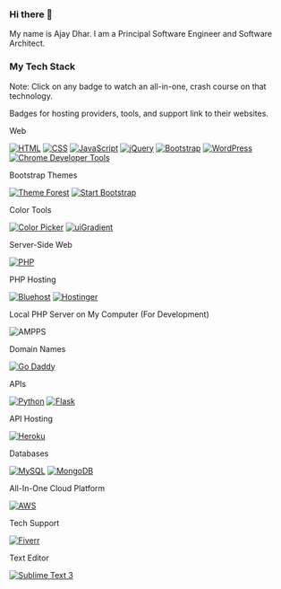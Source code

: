 ### Hi there 👋

My name is Ajay Dhar. I am a Principal Software Engineer and Software Architect.

### My Tech Stack
Note: Click on any badge to watch an all-in-one, crash course on that technology.

Badges for hosting providers, tools, and support link to their websites.

Web

[![HTML](https://img.shields.io/badge/HMTL-ED8B00?style=for-the-badge&logo=html5&logoColor=black)](https://www.youtube.com/watch?v=kDyJN7qQETA)
[![CSS](https://img.shields.io/badge/CSS-F2F4F9?style=for-the-badge&logo=css3&logoColor=black)](https://www.youtube.com/watch?v=CUxH_rWSI1k)
[![JavaScript](https://img.shields.io/badge/JavaScript-F0DB4F?style=for-the-badge&logo=javascript&logoColor=323330)](https://www.youtube.com/watch?v=_cLvpJY2deo&list=PLBA965A22D89CF13B)
[![jQuery](https://img.shields.io/badge/jQuery-007ACC?style=for-the-badge&logo=jquery&logoColor=white)](https://www.youtube.com/watch?v=BWXggB-T1jQ)
[![Bootstrap](https://img.shields.io/badge/Bootstrap-339933?style=for-the-badge&logo=bootstrap&logoColor=white)](https://www.youtube.com/watch?v=Jyvffr3aCp0)
[![WordPress](https://img.shields.io/badge/WordPress-1a202e?style=for-the-badge&logo=wordpress&logoColor=white)](https://www.youtube.com/watch?v=AABmCvjd_iU)
[![Chrome Developer Tools](https://img.shields.io/badge/Chrome_Developer_Tools-F0DB4F?style=for-the-badge&logo=chrome&logoColor=323330)](https://www.youtube.com/watch?v=x4q86IjJFag)

Bootstrap Themes

[![Theme Forest](https://img.shields.io/badge/Theme_Forest-1677FF?style=for-the-badge)](https://themeforest.net/)
[![Start Bootstrap](https://img.shields.io/badge/Start_Bootstrap-e0234e?style=for-the-badge)](https://startbootstrap.com/themes)

Color Tools

[![Color Picker](https://img.shields.io/badge/Color_Picker-007ACC?style=for-the-badge&logoColor=white)](https://www.w3schools.com/colors/colors_picker.asp)
[![uiGradient](https://img.shields.io/badge/uiGradient-F2F4F9?style=for-the-badge&logoColor=black)](https://uigradients.com/#DigitalWater)

Server-Side Web

[![PHP](https://img.shields.io/badge/PHP-231F20?style=for-the-badge&logo=php&logoColor=white)](https://www.youtube.com/watch?v=pWBRjQBWuYA)

PHP Hosting

[![Bluehost](https://img.shields.io/badge/Bluehost-FE7A16?style=for-the-badge&logoColor=white)](https://www.bluehost.com/)
[![Hostinger](https://img.shields.io/badge/Hostinger-1a202e?style=for-the-badge&logo=hostinger&logoColor=white)](https://www.hostinger.com/)

Local PHP Server on My Computer (For Development)

![AMPPS](https://img.shields.io/badge/AMPPS-F0DB4F?style=for-the-badge&logo=apache&logoColor=323330)

Domain Names

[![Go Daddy](https://img.shields.io/badge/Go_Daddy-e0234e?style=for-the-badge&logo=godaddy&logoColor=white)](https://www.godaddy.com/)

APIs

[![Python](https://img.shields.io/badge/Python-087ea4?style=for-the-badge&logo=python&logoColor=white)](https://www.youtube.com/watch?v=H1elmMBnykA)
[![Flask](https://img.shields.io/badge/Flask-1677FF?style=for-the-badge&logo=flask&logoColor=white)](https://www.youtube.com/watch?v=m5TKQF7WJzc)

API Hosting

[![Heroku](https://img.shields.io/badge/Heroku-F2F4F9?style=for-the-badge&logo=heroku&logoColor=orange)](https://www.heroku.com)

Databases

[![MySQL](https://img.shields.io/badge/MySQL-009639?style=for-the-badge&logo=mysql&logoColor=white)](https://www.youtube.com/watch?v=yPu6qV5byu4)
[![MongoDB](https://img.shields.io/badge/MongoDB-ED8B00?style=for-the-badge&logo=mongodb&logoColor=white)](https://www.youtube.com/playlist?list=PL4RCxklHWZ9v2lcat4oEVGQhZg6r4IQGV)

All-In-One Cloud Platform

[![AWS](https://img.shields.io/badge/AWS-7d64ff?style=for-the-badge&logo=amazon-ec2&logoColor=white)](https://aws.amazon.com/)

Tech Support

[![Fiverr](https://img.shields.io/badge/Fiverr-1a202e?style=for-the-badge&logo=fiverr&logoColor=white)](https://www.fiverr.com/)

Text Editor

[![Sublime Text 3](https://img.shields.io/badge/Sublime_Text_3-e0234e?style=for-the-badge&logo=sublimetext)](https://www.sublimetext.com/)
